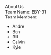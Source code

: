 <html>
 <body>
About Us <br>
Team Name: BBY-31 <br>
Team Members: 
<ul>
    <li>Andre</li>
    <li>Ben</li>
    <li>Bill</li>
    <li>Calvin</li>
    <li>Kyle</li>
  </ul>
 </body>
</html>